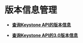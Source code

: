 # 版本信息管理<a name="iam_15_0001"></a>

-   **[查询Keystone API的版本信息](查询Keystone-API的版本信息.md)**  

-   **[查询Keystone API的3.0版本信息](查询Keystone-API的3-0版本信息.md)**  


